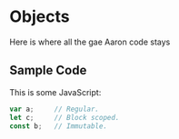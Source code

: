 # Objects

Here is where all the gae Aaron code stays

## Sample Code

This is some JavaScript:
```javascript
var a;     // Regular.
let c;     // Block scoped.
const b;   // Immutable.
```


